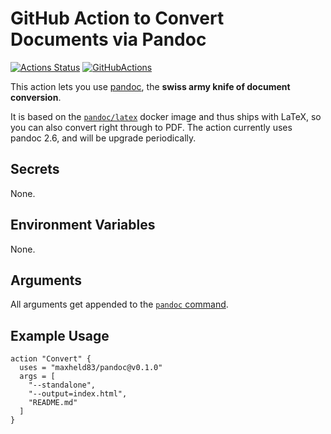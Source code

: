 # GitHub Action to Convert Documents via Pandoc

[![Actions Status](https://wdp9fww0r9.execute-api.us-west-2.amazonaws.com/production/badge/maxheld83/pandoc)](https://github.com/maxheld83/pandoc/actions)
[![GitHubActions](https://img.shields.io/badge/as%20seen%20on%20-GitHubActions-blue.svg)](https://github-actions.netlify.com/pandoc)

This action lets you use [pandoc](https://pandoc.org/), the **swiss army knife of document conversion**.

It is based on the [`pandoc/latex`](https://hub.docker.com/r/pandoc/latex/) docker image and thus ships with LaTeX, so you can also convert right through to PDF.
The action currently uses pandoc 2.6, and will be upgrade periodically. 


## Secrets

None.


## Environment Variables

None.


## Arguments

All arguments get appended to the [`pandoc` command](https://pandoc.org/MANUAL.html).


## Example Usage

```
action "Convert" {
  uses = "maxheld83/pandoc@v0.1.0"
  args = [
    "--standalone",
    "--output=index.html",
    "README.md"
  ]
}
```

